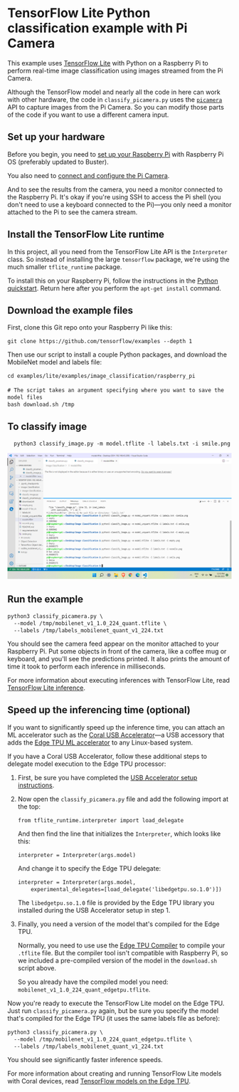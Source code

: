 # TensorFlow Lite Python classification example with Pi Camera

This example uses [TensorFlow Lite](https://tensorflow.org/lite) with Python
on a Raspberry Pi to perform real-time image classification using images
streamed from the Pi Camera.

Although the TensorFlow model and nearly all the code in here can work with
other hardware, the code in `classify_picamera.py` uses the [`picamera`](
https://picamera.readthedocs.io/en/latest/) API to capture images from the Pi
Camera. So you can modify those parts of the code if you want to use a different
camera input.


## Set up your hardware

Before you begin, you need to [set up your Raspberry Pi](
https://projects.raspberrypi.org/en/projects/raspberry-pi-setting-up) with
Raspberry Pi OS (preferably updated to Buster).

You also need to [connect and configure the Pi Camera](
https://www.raspberrypi.org/documentation/configuration/camera.md).

And to see the results from the camera, you need a monitor connected
to the Raspberry Pi. It's okay if you're using SSH to access the Pi shell
(you don't need to use a keyboard connected to the Pi)—you only need a monitor
attached to the Pi to see the camera stream.


## Install the TensorFlow Lite runtime

In this project, all you need from the TensorFlow Lite API is the `Interpreter`
class. So instead of installing the large `tensorflow` package, we're using the
much smaller `tflite_runtime` package.

To install this on your Raspberry Pi, follow the instructions in the
[Python quickstart](https://www.tensorflow.org/lite/guide/python#install_tensorflow_lite_for_python).
Return here after you perform the `apt-get install` command.


## Download the example files

First, clone this Git repo onto your Raspberry Pi like this:

```
git clone https://github.com/tensorflow/examples --depth 1
```

Then use our script to install a couple Python packages, and
download the MobileNet model and labels file:

```
cd examples/lite/examples/image_classification/raspberry_pi

# The script takes an argument specifying where you want to save the model files
bash download.sh /tmp
```

## To classify image
``` 
  python3 classify_image.py -m model.tflite -l labels.txt -i smile.png
```
![screenshot](https://github.com/gharishkumar/raspberrypi-image-classifier-tf-lite/raw/main/Screenshot%20(177).png)
## Run the example

```
python3 classify_picamera.py \
  --model /tmp/mobilenet_v1_1.0_224_quant.tflite \
  --labels /tmp/labels_mobilenet_quant_v1_224.txt
```

You should see the camera feed appear on the monitor attached to your Raspberry
Pi. Put some objects in front of the camera, like a coffee mug or keyboard, and
you'll see the predictions printed. It also prints the amount of time it took
to perform each inference in milliseconds.

For more information about executing inferences with TensorFlow Lite, read
[TensorFlow Lite inference](https://www.tensorflow.org/lite/guide/inference).


## Speed up the inferencing time (optional)

If you want to significantly speed up the inference time, you can attach an
ML accelerator such as the [Coral USB Accelerator](
https://coral.withgoogle.com/products/accelerator)—a USB accessory that adds
the [Edge TPU ML accelerator](https://coral.withgoogle.com/docs/edgetpu/faq/)
to any Linux-based system.

If you have a Coral USB Accelerator, follow these additional steps to
delegate model execution to the Edge TPU processor:

1.  First, be sure you have completed the [USB Accelerator setup instructions](
    https://coral.withgoogle.com/docs/accelerator/get-started/#set-up-on-linux-or-raspberry-pi).

2.  Now open the `classify_picamera.py` file and add the following import at
    the top:

    ```
    from tflite_runtime.interpreter import load_delegate
    ```

    And then find the line that initializes the `Interpreter`, which looks like
    this:

    ```
    interpreter = Interpreter(args.model)
    ```

    And change it to specify the Edge TPU delegate:

    ```
    interpreter = Interpreter(args.model,
        experimental_delegates=[load_delegate('libedgetpu.so.1.0')])
    ```

    The `libedgetpu.so.1.0` file is provided by the Edge TPU library you
    installed during the USB Accelerator setup in step 1.

3.  Finally, you need a version of the model that's compiled for the Edge TPU.

    Normally, you need to use use the [Edge TPU Compiler](
    https://coral.withgoogle.com/docs/edgetpu/compiler/) to compile your
    `.tflite` file. But the compiler tool isn't compatible with Raspberry
    Pi, so we included a pre-compiled version of the model in the `download.sh`
    script above.

    So you already have the compiled model you need:
    `mobilenet_v1_1.0_224_quant_edgetpu.tflite`.

Now you're ready to execute the TensorFlow Lite model on the Edge TPU. Just run
`classify_picamera.py` again, but be sure you specify the model that's compiled
for the Edge TPU (it uses the same labels file as before):

```
python3 classify_picamera.py \
  --model /tmp/mobilenet_v1_1.0_224_quant_edgetpu.tflite \
  --labels /tmp/labels_mobilenet_quant_v1_224.txt
```

You should see significantly faster inference speeds.

For more information about creating and running TensorFlow Lite models with
Coral devices, read [TensorFlow models on the Edge TPU](
https://coral.withgoogle.com/docs/edgetpu/models-intro/).
